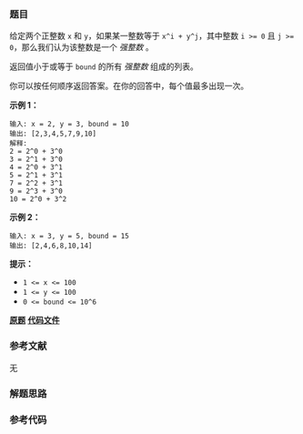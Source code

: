 ### 题目
给定两个正整数 `x` 和 `y`，如果某一整数等于 `x^i + y^j`，其中整数 `i >= 0` 且 `j >= 0`，那么我们认为该整数是一个
_强整数_ 。

返回值小于或等于 `bound` 的所有 _强整数_ 组成的列表。

你可以按任何顺序返回答案。在你的回答中，每个值最多出现一次。



**示例 1：**

    
    
    输入: x = 2, y = 3, bound = 10
    输出: [2,3,4,5,7,9,10]
    解释:
    2 = 2^0 + 3^0
    3 = 2^1 + 3^0
    4 = 2^0 + 3^1
    5 = 2^1 + 3^1
    7 = 2^2 + 3^1
    9 = 2^3 + 3^0
    10 = 2^0 + 3^2
    

**示例  2：**

    
    
    输入: x = 3, y = 5, bound = 15
    输出: [2,4,6,8,10,14]
    



**提示：**

  * `1 <= x <= 100`
  * `1 <= y <= 100`
  * `0 <= bound <= 10^6`

 **[原题](https://leetcode-cn.com/problems/powerful-integers/)**    **[代码文件]()**


### 参考文献
无

### 解题思路




### 参考代码

```go


```





